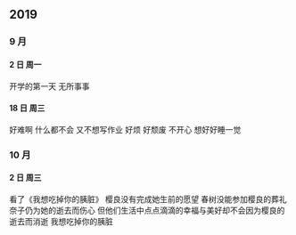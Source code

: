 ## 2019

### 9 月

#### 2 日 周一

开学的第一天 无所事事

#### 18 日 周三

好难啊 什么都不会 又不想写作业
好烦 好颓废 不开心 想好好睡一觉

### 10 月

#### 2 日 周三

看了《我想吃掉你的胰脏》
樱良没有完成她生前的愿望 春树没能参加樱良的葬礼 奈子仍为她的逝去而伤心
但他们生活中点点滴滴的幸福与美好却不会因为樱良的逝去而消逝
我想吃掉你的胰脏
